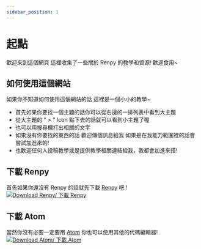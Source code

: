 ```yaml
---
sidebar_position: 1
---
```


# 起點

歡迎來到這個網頁 這裡收集了一些關於 Renpy 的教學和資源! 歡迎食用~

## 如何使用這個網站

如果你不知道如何使用這個網站的話 這裡是一個小小的教學~

- 首先如果你要找一個主題的話你可以從右邊的一排列表中看到大主題
- 從大主題的 " > " Icon 點下去的話就可以看到小主題了喔
- 也可以用搜尋欄打出相關的文字
- 如果沒有你要找的東西的話 歡迎傳個訊息給我 如果是在我能力範圍裡的話會嘗試加進來的!
- 也歡迎任何人投稿教學或是提供教學相關連結給我，我都會加進來搭!

## 下載 Renpy

首先如果你還沒有 Renpy 的話就先下載 [Renpy](https://www.renpy.org/) 吧 !  
[![Download Renpy/ 下載 Renpy](https://www.renpy.org/static/index-logo.png)](https://www.renpy.org/)

## 下載 Atom

當然你沒有必要一定要用 [Atom](https://atom.io/) 你也可以使用其他的代碼編輯器!  
[![Download Atom/ 下載 Atom](https://seeklogo.com/images/A/atom-logo-19BD90FF87-seeklogo.com.png)](https://atom.io/)
